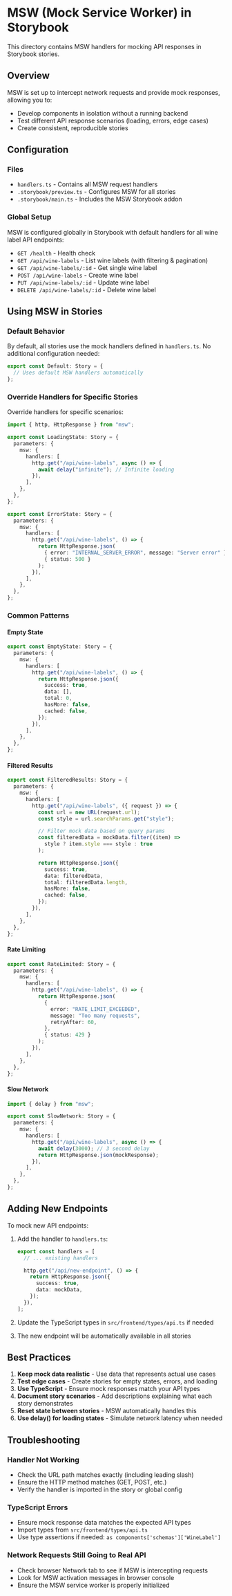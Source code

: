 # MSW (Mock Service Worker) in Storybook

This directory contains MSW handlers for mocking API responses in Storybook stories.

## Overview

MSW is set up to intercept network requests and provide mock responses, allowing you to:

- Develop components in isolation without a running backend
- Test different API response scenarios (loading, errors, edge cases)
- Create consistent, reproducible stories

## Configuration

### Files

- `handlers.ts` - Contains all MSW request handlers
- `.storybook/preview.ts` - Configures MSW for all stories
- `.storybook/main.ts` - Includes the MSW Storybook addon

### Global Setup

MSW is configured globally in Storybook with default handlers for all wine label API endpoints:

- `GET /health` - Health check
- `GET /api/wine-labels` - List wine labels (with filtering & pagination)
- `GET /api/wine-labels/:id` - Get single wine label
- `POST /api/wine-labels` - Create wine label
- `PUT /api/wine-labels/:id` - Update wine label
- `DELETE /api/wine-labels/:id` - Delete wine label

## Using MSW in Stories

### Default Behavior

By default, all stories use the mock handlers defined in `handlers.ts`. No additional configuration needed:

```typescript
export const Default: Story = {
  // Uses default MSW handlers automatically
};
```

### Override Handlers for Specific Stories

Override handlers for specific scenarios:

```typescript
import { http, HttpResponse } from "msw";

export const LoadingState: Story = {
  parameters: {
    msw: {
      handlers: [
        http.get("/api/wine-labels", async () => {
          await delay("infinite"); // Infinite loading
        }),
      ],
    },
  },
};

export const ErrorState: Story = {
  parameters: {
    msw: {
      handlers: [
        http.get("/api/wine-labels", () => {
          return HttpResponse.json(
            { error: "INTERNAL_SERVER_ERROR", message: "Server error" },
            { status: 500 }
          );
        }),
      ],
    },
  },
};
```

### Common Patterns

#### Empty State

```typescript
export const EmptyState: Story = {
  parameters: {
    msw: {
      handlers: [
        http.get("/api/wine-labels", () => {
          return HttpResponse.json({
            success: true,
            data: [],
            total: 0,
            hasMore: false,
            cached: false,
          });
        }),
      ],
    },
  },
};
```

#### Filtered Results

```typescript
export const FilteredResults: Story = {
  parameters: {
    msw: {
      handlers: [
        http.get("/api/wine-labels", ({ request }) => {
          const url = new URL(request.url);
          const style = url.searchParams.get("style");

          // Filter mock data based on query params
          const filteredData = mockData.filter((item) =>
            style ? item.style === style : true
          );

          return HttpResponse.json({
            success: true,
            data: filteredData,
            total: filteredData.length,
            hasMore: false,
            cached: false,
          });
        }),
      ],
    },
  },
};
```

#### Rate Limiting

```typescript
export const RateLimited: Story = {
  parameters: {
    msw: {
      handlers: [
        http.get("/api/wine-labels", () => {
          return HttpResponse.json(
            {
              error: "RATE_LIMIT_EXCEEDED",
              message: "Too many requests",
              retryAfter: 60,
            },
            { status: 429 }
          );
        }),
      ],
    },
  },
};
```

#### Slow Network

```typescript
import { delay } from "msw";

export const SlowNetwork: Story = {
  parameters: {
    msw: {
      handlers: [
        http.get("/api/wine-labels", async () => {
          await delay(3000); // 3 second delay
          return HttpResponse.json(mockResponse);
        }),
      ],
    },
  },
};
```

## Adding New Endpoints

To mock new API endpoints:

1. Add the handler to `handlers.ts`:

    ```typescript
    export const handlers = [
      // ... existing handlers

      http.get("/api/new-endpoint", () => {
        return HttpResponse.json({
          success: true,
          data: mockData,
        });
      }),
    ];
    ```

2. Update the TypeScript types in `src/frontend/types/api.ts` if needed

3. The new endpoint will be automatically available in all stories

## Best Practices

1. **Keep mock data realistic** - Use data that represents actual use cases
2. **Test edge cases** - Create stories for empty states, errors, and loading
3. **Use TypeScript** - Ensure mock responses match your API types
4. **Document story scenarios** - Add descriptions explaining what each story demonstrates
5. **Reset state between stories** - MSW automatically handles this
6. **Use delay() for loading states** - Simulate network latency when needed

## Troubleshooting

### Handler Not Working

- Check the URL path matches exactly (including leading slash)
- Ensure the HTTP method matches (GET, POST, etc.)
- Verify the handler is imported in the story or global config

### TypeScript Errors

- Ensure mock response data matches the expected API types
- Import types from `src/frontend/types/api.ts`
- Use type assertions if needed: `as components['schemas']['WineLabel']`

### Network Requests Still Going to Real API

- Check browser Network tab to see if MSW is intercepting requests
- Look for MSW activation messages in browser console
- Ensure the MSW service worker is properly initialized
